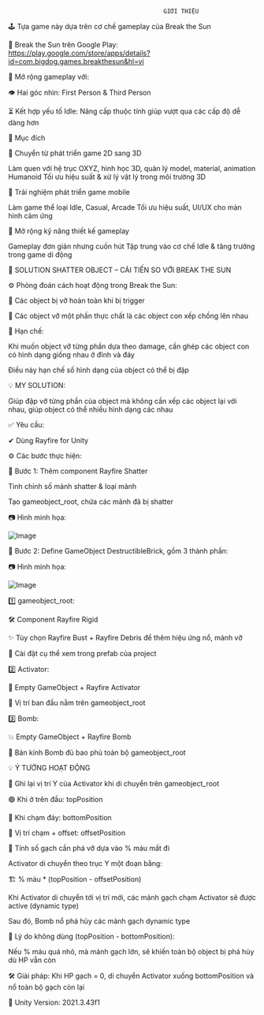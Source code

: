                                                 GIỚI THIỆU           

🕹 Tựa game này dựa trên cơ chế gameplay của Break the Sun

🔗 Break the Sun trên Google Play: https://play.google.com/store/apps/details?id=com.bigdog.games.breakthesun&hl=vi

📌 Mở rộng gameplay với:

👁 Hai góc nhìn: First Person & Third Person

⏳ Kết hợp yếu tố Idle: Nâng cấp thuộc tính giúp vượt qua các cấp độ dễ dàng hơn

🎯 Mục đích

🔹 Chuyển từ phát triển game 2D sang 3D

Làm quen với hệ trục OXYZ, hình học 3D, quản lý model, material, animation Humanoid
Tối ưu hiệu suất & xử lý vật lý trong môi trường 3D

🔹 Trải nghiệm phát triển game mobile

Làm game thể loại Idle, Casual, Arcade
Tối ưu hiệu suất, UI/UX cho màn hình cảm ứng

🔹 Mở rộng kỹ năng thiết kế gameplay

Gameplay đơn giản nhưng cuốn hút
Tập trung vào cơ chế Idle & tăng trưởng trong game di động


🔨 SOLUTION SHATTER OBJECT – CẢI TIẾN SO VỚI BREAK THE SUN

⚙ Phỏng đoán cách hoạt động trong Break the Sun:

📌 Các object bị vỡ hoàn toàn khi bị trigger

📌 Các object vỡ một phần thực chất là các object con xếp chồng lên nhau

🚨 Hạn chế:

Khi muốn object vỡ từng phần dựa theo damage, cần ghép các object con có hình dạng giống nhau ở đỉnh và đáy

Điều này hạn chế số hình dạng của object có thể bị đập


💡 MY SOLUTION: 

Giúp đập vỡ từng phần của object mà không cần xếp các object lại với nhau, giúp object có thể nhiều hình dạng các nhau

✅ Yêu cầu:

✔ Dùng Rayfire for Unity

⚙ Các bước thực hiện:

🔹 Bước 1: Thêm component Rayfire Shatter

Tinh chỉnh số mảnh shatter & loại mảnh

Tạo gameobject_root, chứa các mảnh đã bị shatter

📷 Hình minh họa:

![Image](https://github.com/user-attachments/assets/cc51e174-4957-46ac-be26-4957bde20206)

🔹 Bước 2: Define GameObject DestructibleBrick, gồm 3 thành phần:

📷 Hình minh họa:

![Image](https://github.com/user-attachments/assets/28f4d45b-2c00-43fc-85ea-0b6d348eee06)

1️⃣ gameobject_root:

🛠 Component Rayfire Rigid

✨ Tùy chọn Rayfire Bust + Rayfire Debris để thêm hiệu ứng nổ, mảnh vỡ

📌 Cài đặt cụ thể xem trong prefab của project

2️⃣ Activator:

🔹 Empty GameObject + Rayfire Activator

🔹 Vị trí ban đầu nằm trên gameobject_root

3️⃣ Bomb:

💥 Empty GameObject + Rayfire Bomb

📏 Bán kính Bomb đủ bao phủ toàn bộ gameobject_root

💡 Ý TƯỞNG HOẠT ĐỘNG

📌 Ghi lại vị trí Y của Activator khi di chuyển trên gameobject_root

🟢 Khi ở trên đầu: topPosition

🔴 Khi chạm đáy: bottomPosition

📍 Vị trí chạm + offset: offsetPosition

📌 Tính số gạch cần phá vỡ dựa vào % máu mất đi

Activator di chuyển theo trục Y một đoạn bằng:

🏗 % máu * (topPosition - offsetPosition)

Khi Activator di chuyển tới vị trí mới, các mảnh gạch chạm Activator sẽ được active (dynamic type)

Sau đó, Bomb nổ phá hủy các mảnh gạch dynamic type

🚨 Lý do không dùng (topPosition - bottomPosition):

Nếu % máu quá nhỏ, mà mảnh gạch lớn, sẽ khiến toàn bộ object bị phá hủy dù HP vẫn còn

🛠 Giải pháp: Khi HP gạch = 0, di chuyển Activator xuống bottomPosition và nổ toàn bộ gạch còn lại

📌 Unity Version: 2021.3.43f1


